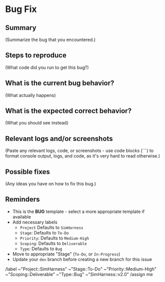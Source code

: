 # Bug Fix

## Summary

(Summarize the bug that you encountered.)

## Steps to reproduce

(What code did you run to get this bug?)

## What is the current bug behavior?

(What actually happens)

## What is the expected correct behavior?

(What you should see instead)

## Relevant logs and/or screenshots

(Paste any relevant logs, code, or screenshots - use code blocks (```) to format console
 output, logs, and code, as it's very hard to read otherwise.)

 ## Possible fixes

(Any ideas you have on how to fix this bug.)

## Reminders
- This is the **BUG** template - select a more appropriate template if available
- Add necessary labels
    - `Project` Defaults to `SimHarness`
    - `Stage`: Defaults to `To-Do`
    - `Priority`: Defaults to `Medium-High`
    - `Scoping`: Defaults to `Deliverable`
    - `Type`: Defaults to `Bug`
- Move to appropriate "Stage" (`To-Do`, or `In-Progress`)
- Update your `dev` branch before creating a new branch for this issue

/label ~"Project::SimHarness" ~"Stage::To-Do" ~"Priority::Medium-High" ~"Scoping::Deliverable" ~"Type::Bug" ~"SimHarness::v2.0"
/assign me
